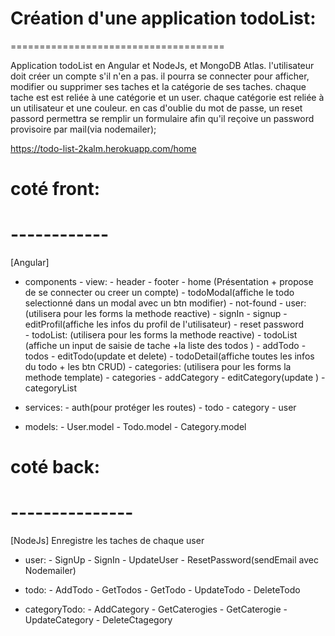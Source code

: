 # Création d'une application todoList:
=====================================

Application todoList en Angular et NodeJs, et MongoDB Atlas.
l'utilisateur doit créer un compte s'il n'en a pas.
il pourra se connecter pour afficher, modifier ou supprimer ses taches et la catégorie de ses taches.
chaque tache est est reliée à une catégorie et un user.
chaque catégorie est reliée à un utilisateur et une couleur.
en cas d'oublie du mot de passe, un reset passord permettra se remplir un formulaire afin qu'il reçoive un password provisoire par mail(via nodemailer); 

https://todo-list-2kalm.herokuapp.com/home


# coté front: 
# ------------
[Angular]
- components
        - view:
                - header
                - footer
                - home (Présentation + propose de se connecter ou creer un compte)
                - todoModal(affiche le todo selectionné dans un modal avec un btn modifier)
                - not-found
        - user:(utilisera pour les forms la methode reactive)
                - signIn
                - signup
                - editProfil(affiche les infos du profil de l'utilisateur)
                - reset password                 
        - todoList: (utilisera pour les forms la methode reactive)
                - todoList (affiche un input de saisie de tache +la liste des todos )
                - addTodo
                - todos
                - editTodo(update et delete)
                - todoDetail(affiche toutes les infos du todo + les btn CRUD)
        - categories: (utilisera pour les forms la methode template)
                - categories
                - addCategory
                - editCategory(update ) 
                - categoryList       
- services:
        - auth(pour protéger les routes)
        - todo
        - category
        - user

- models: 
        - User.model
        - Todo.model
        - Category.model


    
# coté back:
# ---------------
[NodeJs]
Enregistre les taches de chaque user
- user:  - SignUp
         - SignIn
         - UpdateUser
         - ResetPassword(sendEmail avec Nodemailer)

- todo:  - AddTodo
         - GetTodos 
         - GetTodo
         - UpdateTodo
         - DeleteTodo

- categoryTodo:
         - AddCategory
         - GetCaterogies
         - GetCaterogie
         - UpdateCategory
         - DeleteCtagegory
            
